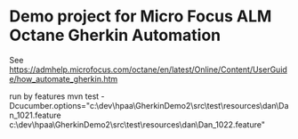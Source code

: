 # Demo project for Micro Focus ALM Octane Gherkin Automation

See https://admhelp.microfocus.com/octane/en/latest/Online/Content/UserGuide/how_automate_gherkin.htm

run by features
mvn  test -Dcucumber.options="c:\dev\hpaa\GherkinDemo2\src\test\resources\dan\Dan_1021.feature c:\dev\hpaa\GherkinDemo2\src\test\resources\dan\Dan_1022.feature"
